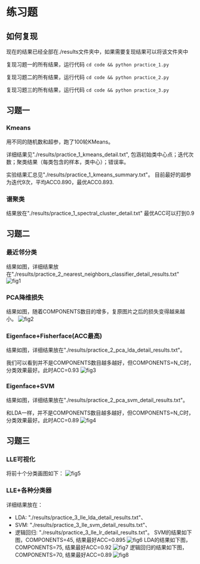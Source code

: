 # 练习题

## 如何复现
现在的结果已经全部在./results文件夹中，如果需要复现结果可以将该文件夹中

复现习题一的所有结果，运行代码
`cd code && python practice_1.py`

复现习题二的所有结果，运行代码
`cd code && python practice_2.py`

复现习题三的所有结果，运行代码
`cd code && python practice_3.py`

## 习题一
### Kmeans
用不同的随机数和超参，跑了100轮KMeans。

详细结果见"./results/practice_1_kmeans_detail.txt", 
包涵初始类中心点；迭代次数；聚类结果（每类包含的样本，类中心）；错误率。

实验结果汇总见"./results/practice_1_kmeans_summary.txt"。
目前最好的超参为迭代9次，平均ACC0.890，最优ACC0.893.

### 谱聚类
结果放在"./results/practice_1_spectral_cluster_detail.txt"
最优ACC可以打到0.9

## 习题二
### 最近邻分类
结果如图，详细结果放在"./results/practice_2_nearest_neighbors_classifier_detail_results.txt"
![fig1](./results/practice_2_nearest_neighbors_classifier.png)

### PCA降维损失
结果如图，随着COMPONENTS数目的增多，复原图片之后的损失变得越来越小。
![fig2](./results/practice_2_pca_recovery_error.png)

### Eigenface+Fisherface(ACC最高)
结果如图，详细结果放在"./results/practice_2_pca_lda_detail_results.txt"。

我们可以看到并不是COMPONENTS数目越多越好，但COMPONENTS=N_C时，分类效果最好。此时ACC=0.93
![fig3](./results/practice_2_pca_lda.png)

### Eigenface+SVM
结果如图，详细结果放在"./results/practice_2_pca_svm_detail_results.txt"。

和LDA一样，并不是COMPONENTS数目越多越好，但COMPONENTS=N_C时，分类效果最好。此时ACC=0.89
![fig4](./results/practice_2_pca_svm.png)

## 习题三
### LLE可视化
将前十个分类画图如下：
![fig5](./results/practice_3_lle_plot_3.png)

### LLE+各种分类器
详细结果放在：
+ LDA: "./results/practice_3_lle_lda_detail_results.txt"、
+ SVM: "./results/practice_3_lle_svm_detail_results.txt"、
+ 逻辑回归: "./results/practice_3_lle_lr_detail_results.txt"。
SVM的结果如下图，COMPONENTS=45, 结果最好ACC=0.895
![fig6](./results/practice_3_lle_svm.png)
LDA的结果如下图，COMPONENTS=75, 结果最好ACC=0.92
![fig7](./results/practice_3_lle_LDA.png)
逻辑回归的结果如下图，COMPONENTS=70, 结果最好ACC=0.89
![fig8](./results/practice_3_lle_LR.png)